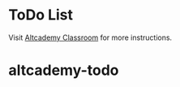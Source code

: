 # ToDo List

Visit [Altcademy Classroom](https://www.altcademy.com/classroom/) for more instructions.
# altcademy-todo
